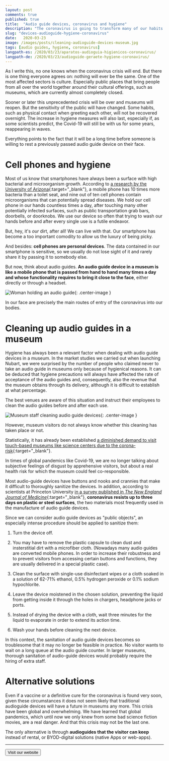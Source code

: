 ```yaml
---
layout: post
comments: true
published: true
title:  "Audio guide devices, coronavirus and hygiene"
description: "The coronavirus is going to transform many of our habits. What will happen in museums with the audio guide devices that are passed around?"
slug: "devices-audioguide-hygiene-coronavirus"
date:   2020-03-23
image: /images/posts/cleaning-audioguide-devices-museum.jpg
tags: [audio guides, hygiene, coronavirus]
langpath-es: /2020/03/23/aparatos-audioguia-higienicos-coronavirus/
langpath-de: /2020/03/23/audioguide-geraete-hygiene-coronavirus/
---
```


As I write this, no one knows when the coronavirus crisis will end. But there is one thing everyone agrees on: nothing will ever be the same. One of the most affected sectors is culture. Especially public places that bring people from all over the world together around their cultural offerings, such as museums, which are currently almost completely closed. 

Sooner or later this unprecedented crisis will be over and museums will reopen. But the sensitivity of the public will have changed. Some habits, such as physical contact when greeting each other, will not be recovered overnight. The increase in hygiene measures will also last, especially if, as some scientists predict, the Covid-19 will still be with us for some years, reappearing in waves. 

Everything points to the fact that it will be a long time before someone is willing to rest a previously passed audio guide device on their face.

<!--more-->
# Cell phones and hygiene

Most of us know that smartphones have always been a surface with high bacterial and microorganism growth.  According to [a research by the University of Arizona](https://cals.arizona.edu/news/why-your-cellphone-has-more-germs-toilet){:target="_blank"}, a mobile phone has 10 times more bacteria than a toilet seat, and nine out of ten cell phones contain microorganisms that can potentially spread diseases. We hold our cell phone in our hands countless times a day, after touching many other potentially infected surfaces, such as public transportation grab bars, doorbells, or doorknobs. We use our device so often that trying to wash our hands before and after every single use is a futile endeavor. 

But, hey, it's *our* dirt, after all! We can live with that. Our smartphone has become a too important comodity to allow us the luxury of being picky. 

And besides: **cell phones are personal devices**. The data contained in our smartphone is sensitive, so we usually do not lose sight of it and rarely share it by passing it to somebody else. 

But now, think about audio guides. **An audio guide device in a museum is like a mobile phone that is passed from hand to hand many times a day and whose functionality requires to bring it close to the face**, either directly or through a headset. 

![Woman holding an audio guide]({{site.baseurl}}/images/posts/woman-audioguide-face.jpg){: .center-image }

In our face are precisely the main routes of entry of the coronavirus into our bodies. 

# Cleaning up audio guides in a museum

Hygiene has always been a relevant factor when dealing with audio guide devices in a museum. In the market studies we carried out when launching Nubart, we were surprised by the number of people who claimed never to take an audio guide in museums only because of hygienical reasons. It can be deduced that hygiene precautions will always have affected the rate of acceptance of the audio guides and, consequently, also the revenue that the museum obtains through its delivery, although it is difficult to establish at what percentage. 

The best venues are aware of this situation and instruct their employees to clean the audio guides before and after each use. 

![Museum staff cleaning audio guide devices]({{site.baseurl}}/images/posts/cleaning-audioguide-devices-museum.jpg){: .center-image }

However, museum visitors do not always know whether this cleaning has taken place or not. 

Statistically, it has already been established [a diminished demand to visit touch-based museums like science centers due to the corona-risk](https://www.colleendilen.com/2020/03/25/how-is-covid-19-impacting-likelihood-to-attend-different-cultural-entities-data/){:target="_blank"}. 

In times of global pandemics like Covid-19, we are no longer talking about subjective feelings of disgust by apprehensive visitors, but about a real health risk for which the museum could feel co-responsible. 

Most audio-guide devices have buttons and nooks and crannies that make it difficult to thoroughly sanitize the devices. In addition, according to scientists at Princeton University [in a survey published in *The New England Journal of Medicine*](https://www.nejm.org/doi/full/10.1056/NEJMc2004973?query=featured_home){:target="_blank"}, **coronavirus resists up to three days on plastic or steel surfaces**, the two materials most frequently used in the manufacture of audio guide devices.

Since we can consider audio guide devices as "public objects", an especially intense procedure should be applied to sanitize them:

1. Turn the device off.

2. You may have to remove the plastic capsule to clean dust and insterstitial dirt with a microfiber cloth.
   (Nowadays many audio guides are converted mobile phones. In order to increase their robustness and to prevent visitors from accessing certain buttons and functions, they are usually delivered in a special plastic case).

3. Clean the surface with single-use disinfectant wipes or a cloth soaked in a solution of 62-71% ethanol, 0.5% hydrogen peroxide or 0.1% sodium hypochlorite.

4. Leave the device moistened in the chosen solution, preventing the liquid from getting inside it through the holes in chargers, headphone jacks or ports. 

5. Instead of drying the device with a cloth, wait three minutes for the liquid to evaporate in order to extend its action time. 

6. Wash your hands before cleaning the next device. 

In this context, the sanitation of audio guide devices becomes so troublesome that it may no longer be feasible in practice. No visitor wants to wait on a long queue at the audio guide counter. In larger museums, thorough sanitation of audio-guide devices would probably require the hiring of extra staff. 


# Alternative solutions

Even if a vaccine or a definitive cure for the coronavirus is found very soon, given these circumstances it does not seem likely that traditional audioguide devices will have a future in museums any more. This crisis have been global and overwhelming. We have learned that global pandemics, which until now we only knew from some bad science fiction movies, are a real danger. And that this crisis may not be the last one. 

The only alternative is through **audioguides that the visitor can keep** instead of rental, or BYOD-digital solutions (native Apps or web-apps).



***


<form action="../../../../../">
    <input type="submit" value="Visit our website" />
</form>